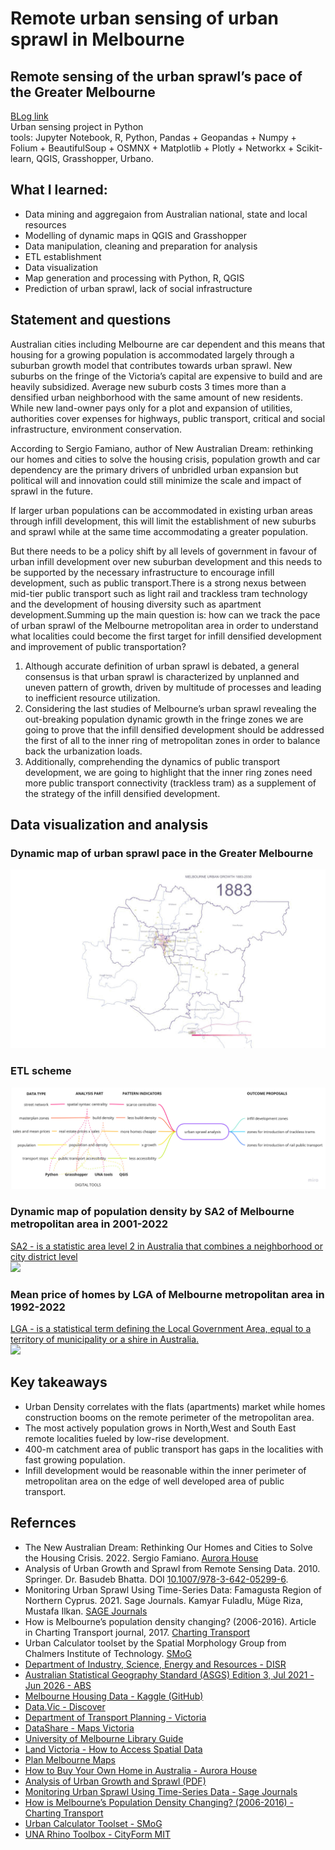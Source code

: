 # Remote urban sensing of urban sprawl in Melbourne
## Remote sensing of the urban sprawl’s pace of the Greater Melbourne 
[BLog link](https://blog.iaac.net/remote-sensing-of-the-urban-sprawls-pace-of-melbourne/)</br>
Urban sensing project in Python </br>
tools: Jupyter Notebook, R, Python, Pandas +  Geopandas +  Numpy +  Folium + BeautifulSoup + OSMNX + Matplotlib + Plotly + Networkx + Scikit-learn, QGIS, Grasshopper, Urbano.
## What I learned: 
- Data mining and aggregaion from Australian national, state and local resources
- Modelling of dynamic maps in QGIS and Grasshopper
- Data manipulation, cleaning and preparation for analysis
- ETL establishment
- Data visualization
- Map generation and processing with Python, R, QGIS
- Prediction of urban sprawl, lack of social infrastructure

## Statement and questions
Australian cities including Melbourne  are car dependent and this means that housing for a growing population is accommodated largely through a suburban growth model that contributes towards urban sprawl. New suburbs on the fringe of the Victoria’s capital are expensive to build and are heavily subsidized. Average new suburb costs 3 times more than a densified urban neighborhood with the same amount of new residents. While new land-owner pays only for a plot and expansion of utilities, authorities cover expenses for highways, public transport, critical and social infrastructure, environment conservation.

According to Sergio Famiano, author of New Australian Dream: rethinking our homes and cities to solve the housing crisis, population growth and car dependency are the primary drivers of unbridled urban expansion but political will and innovation could still minimize the scale and impact of sprawl in the future. 

If larger urban populations can be accommodated in existing urban areas through infill development, this will limit the establishment of new suburbs and sprawl while at the same time accommodating a greater population.

But there needs to be a policy shift by all levels of government in favour of urban infill development over new suburban development and this needs to be supported by the necessary infrastructure to encourage infill development, such as public transport.There is a strong nexus between mid-tier public transport such as light rail and trackless tram technology and the development of housing diversity such as apartment development.Summing up the main question is: how can we track the pace of urban sprawl of the Melbourne metropolitan area in order to understand what localities could become the first target for infill densified development and improvement of public transportation?

1. Although accurate definition of urban sprawl is debated, a general consensus is that urban sprawl is characterized by unplanned and uneven pattern of growth, driven by multitude of processes and leading to inefficient resource utilization.
2.  Considering the last studies of Melbourne’s urban sprawl revealing the out-breaking population dynamic growth in the fringe zones we are going to prove that the infill densified development should be addressed the first of all to the inner ring of metropolitan zones in order to balance back the urbanization loads. 
3. Additionally, comprehending the dynamics of public transport development, we are going to highlight that the inner ring zones need more public transport connectivity (trackless tram) as a supplement of the strategy of the infill densified development. 

## Data visualization and analysis
### Dynamic map of urban sprawl pace in the Greater Melbourne
![](visuals/MMA_urbanfabric.gif)
### ETL scheme
![](visuals/scheme.jpg)
### Dynamic map of population density by SA2 of Melbourne metropolitan area in 2001-2022 </br>
[SA2 - is a statistic area level 2 in Australia that combines a neighborhood or city district level](https://www.abs.gov.au/statistics/standards/australian-statistical-geography-standard-asgs-edition-3/jul2021-jun2026/main-structure-and-greater-capital-city-statistical-areas/statistical-area-level-2) </br>
[![](https://img.youtube.com/vi/pZfhHcZx9OA/0.jpg)](https://www.youtube.com/watch?v=pZfhHcZx9OA)
### Mean price of homes by LGA of Melbourne metropolitan area in 1992-2022 </br>
[LGA - is a statistical term defining the Local Government Area,  equal to a territory of municipality or a shire in Australia.](https://www.abs.gov.au/statistics/standards/australian-statistical-geography-standard-asgs-edition-3/jul2021-jun2026/non-abs-structures/local-government-areas) </br>
[![](https://img.youtube.com/vi/dWD1PYtmeIk/0.jpg)](https://www.youtube.com/watch?v=dWD1PYtmeIk)


## Key takeaways
- Urban Density correlates with the flats (apartments) market while homes construction booms on the remote perimeter of the metropolitan area.
- The most actively population grows in North,West and South East remote localities fueled by low-rise development.
- 400-m catchment area of public transport has gaps in the localities with fast growing population.
- Infill development would be reasonable within the inner perimeter of metropolitan area on the edge of well developed area of public transport.

## Refernces
- The New Australian Dream: Rethinking Our Homes and Cities to Solve the Housing Crisis. 2022. Sergio Famiano. [Aurora House](https://aurorahouse.com.au/product/how-to-buy-your-own-home-in-australia/)
- Analysis of Urban Growth and Sprawl from Remote Sensing Data. 2010. Springer. Dr. Basudeb Bhatta. DOI [10.1007/978-3-642-05299-6](https://doi.org/10.1007/978-3-642-05299-6).
- Monitoring Urban Sprawl Using Time-Series Data: Famagusta Region of Northern Cyprus. 2021. Sage Journals. Kamyar Fuladlu, Müge Riza, Mustafa Ilkan. [SAGE Journals](https://doi.org/10.1177/21582440211007465)
- How is Melbourne’s population density changing? (2006-2016). Article in Charting Transport journal, 2017. [Charting Transport](https://chartingtransport.com/2017/07/09/how-is-melbournes-population-density-changing-2006-2016/)
- Urban Calculator toolset by the Spatial Morphology Group from Chalmers Institute of Technology. [SMoG](https://www.smog.chalmers.se/urbancalculator)
- [Department of Industry, Science, Energy and Resources - DISR](https://researchdata.edu.au/department-industry-science-resources-disr/1433377)
- [Australian Statistical Geography Standard (ASGS) Edition 3, Jul 2021 - Jun 2026 - ABS](https://www.abs.gov.au/statistics/standards/australian-statistical-geography-standard-asgs-edition-3/jul2021-jun2026/access-and-downloads/digital-boundary-files)
- [Melbourne Housing Data - Kaggle (GitHub)](https://github.com/dipalira/Melbourne-Housing-Data-Kaggle)
- [Data.Vic - Discover](https://discover.data.vic.gov.au)
- [Department of Transport Planning - Victoria](https://dtp.vic.gov.au/)
- [DataShare - Maps Victoria](https://datashare.maps.vic.gov.au)
- [University of Melbourne Library Guide](https://unimelb.libguides.com/c.php?g=402981&p=6741862)
- [Land Victoria - How to Access Spatial Data](https://www.land.vic.gov.au/maps-and-spatial/spatial-data/how-to-access-spatial-data)
- [Plan Melbourne Maps](https://planmelbourne.vic.gov.au/maps)
- [How to Buy Your Own Home in Australia - Aurora House](https://aurorahouse.com.au/product/how-to-buy-your-own-home-in-australia/)
- [Analysis of Urban Growth and Sprawl (PDF)](http://www.stellenboschheritage.co.za/wp-content/uploads/Analysis-of-Urban-Growth-and-Sprawl.pdf)
- [Monitoring Urban Sprawl Using Time-Series Data - Sage Journals](https://journals.sagepub.com/doi/full/10.1177/21582440211007465)
- [How is Melbourne’s Population Density Changing? (2006-2016) - Charting Transport](https://chartingtransport.com/2017/07/09/how-is-melbournes-population-density-changing-2006-2016/)
- [Urban Calculator Toolset - SMoG](https://www.smog.chalmers.se/urbancalculator)
- [UNA Rhino Toolbox - CityForm MIT](https://cityform.mit.edu/projects/una-rhino-toolbox)
